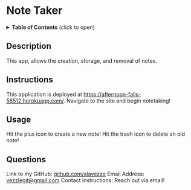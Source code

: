 # Note Taker

  <details>
<summary><b>Table of Contents</b> (click to open)</summary>
<!-- MarkdownTOC -->

1. [Description:](#description)
1. [Instructions:](#instructions)
1. [Usage:](#usage)



1. [Questions:](#questions)

<!-- /MarkdownTOC -->
</details>

  
  ## Description
  This app, allows the creation, storage, and removal of notes. 
  ## Instructions
  This application is deployed at https://afternoon-falls-58512.herokuapp.com/. Navigate to the site and begin notetaking!
  ## Usage
  Hit the plus icon to create a new note! Hit the trash icon to delete an old note!
  
  
  
  ## Questions 
  Link to my GitHub: [github.com/alavezzo](https://github.com/alavezzo)
  Email Address: vezzlegit@gmail.com
  Contact Instructions: Reach out via email!
